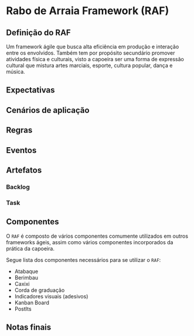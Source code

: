 # Rabo de Arraia Framework (RAF)

## Definição do RAF

Um framework ágile que busca alta eficiência em produção e interação entre os envolvidos. Também tem por propósito secundário promover atividades física e culturais, visto a capoeira ser uma forma de expressão cultural que mistura artes marciais, esporte, cultura popular, dança e música.

## Expectativas

## Cenários de aplicação

## Regras

## Eventos

## Artefatos

### Backlog
### Task


## Componentes

O `RAF` é composto de vários componentes comumente utilizados em outros frameworks ágeis, assim como vários componentes incorporados da prática da capoeira.

Segue lista dos componentes necessários para se utilizar o `RAF`:

- Atabaque
- Berimbau
- Caxixi
- Corda de graduação
- Indicadores visuais (adesivos)
- Kanban Board
- PostIts

## Notas finais
